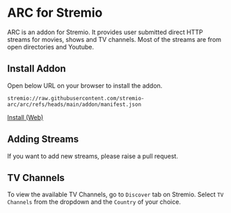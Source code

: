 # ARC for Stremio
ARC is an addon for Stremio. It provides user submitted direct HTTP streams for movies, shows and TV channels. Most of the streams are from open directories and Youtube.

## Install Addon
Open below URL on your browser to install the addon.
```
stremio://raw.githubusercontent.com/stremio-arc/arc/refs/heads/main/addon/manifest.json
```
[Install (Web)](https://web.stremio.com/#/addons?addon=https://raw.githubusercontent.com/stremio-arc/arc/refs/heads/main/addon/manifest.json)

## Adding Streams
If you want to add new streams, please raise a pull request.

## TV Channels
To view the available TV Channels, go to `Discover` tab on Stremio. Select `TV Channels` from the dropdown and the `Country` of your choice.